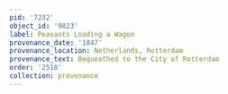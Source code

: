 ```yaml
---
pid: '7232'
object_id: '9823'
label: Peasants Loading a Wagon
provenance_date: '1847'
provenance_location: Netherlands, Rotterdam
provenance_text: Bequeathed to the City of Rotterdam
order: '2518'
collection: provenance
---
```

